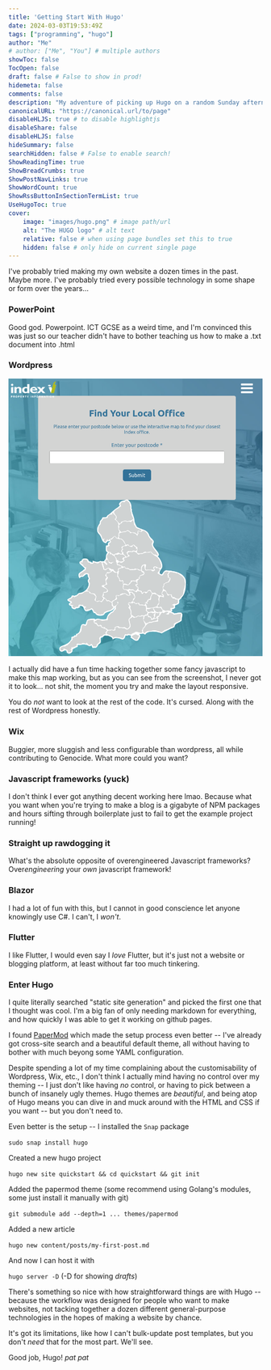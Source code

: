```yaml
---
title: 'Getting Start With Hugo'
date: 2024-03-03T19:53:49Z
tags: ["programming", "hugo"]
author: "Me"
# author: ["Me", "You"] # multiple authors
showToc: false
TocOpen: false
draft: false # False to show in prod! 
hidemeta: false
comments: false
description: "My adventure of picking up Hugo on a random Sunday afternoon.."
canonicalURL: "https://canonical.url/to/page"
disableHLJS: true # to disable highlightjs
disableShare: false
disableHLJS: false
hideSummary: false
searchHidden: false # False to enable search!
ShowReadingTime: true
ShowBreadCrumbs: true
ShowPostNavLinks: true
ShowWordCount: true
ShowRssButtonInSectionTermList: true
UseHugoToc: true
cover:
    image: "images/hugo.png" # image path/url
    alt: "The HUGO logo" # alt text
    relative: false # when using page bundles set this to true
    hidden: false # only hide on current single page
---
```

I've probably tried making my own website a dozen times in the past. Maybe more. I've probably tried every possible technology in some shape or form over the years...

### PowerPoint
Good god. Powerpoint. ICT GCSE as a weird time, and I'm convinced this was just so our teacher didn't have to bother teaching us how to make a .txt document into .html

### Wordpress
![wordpress](images/wordpress.png)

 I actually did have a fun time hacking together some fancy javascript to make this map working, but  as you can see from the screenshot, I never got it to look... not shit, the moment you try and make the layout responsive.

You do *not* want to look at the rest of the code. It's cursed. Along with the rest of Wordpress honestly.

### Wix
Buggier, more sluggish and less configurable than wordpress, all while contributing to Genocide. What more could you want?

### Javascript frameworks (yuck)
I don't think I ever got anything decent working here lmao. Because what you want when you're trying to make a blog is a gigabyte of NPM packages and hours sifting through boilerplate just to fail to get the example project running!

### Straight up rawdogging it
What's the absolute opposite of overengineered Javascript frameworks? Over*engineering* your *own* javascript framework!

### Blazor
I had a lot of fun with this, but I cannot in good conscience let anyone knowingly use C#. I can't, I *won't*.

### Flutter
I like Flutter, I would even say I *love* Flutter, but it's just not a website or blogging platform, at least without far too much tinkering.

### Enter Hugo
I quite literally searched "static site generation" and picked the first one that I thought was cool. I'm a big fan of only needing markdown for everything, and how quickly I was able to get it working on github pages.

I found [PaperMod](https://github.com/adityatelange/hugo-PaperMod/) which made the setup process even better -- I've already got cross-site search and a beautiful default theme, all without having to bother with much beyong some YAML configuration.

Despite spending a lot of my time complaining about the customisability of Wordpress, Wix, etc., I don't think I actually mind having no control over my theming -- I just don't like having *no* control, or having to pick between a bunch of insanely ugly themes. Hugo themes are *beautiful*, and being atop of Hugo means you can dive in and muck around with the HTML and CSS if you want -- but you don't need to.

Even better is the setup -- I installed the `Snap` package

`sudo snap install hugo`

Created a new hugo project

`hugo new site quickstart && cd quickstart && git init`

Added the papermod theme (some recommend using Golang's modules, some just install it manually with git)

`git submodule add --depth=1 ... themes/papermod`

Added a new article

`hugo new content/posts/my-first-post.md`

And now I can host it with

`hugo server -D` (-D for showing *drafts*)

There's something so nice with how straightforward things are with Hugo -- because the workflow was designed for people who want to make websites, not tacking together a dozen different general-purpose technologies in the hopes of making a website by chance.

It's got its limitations, like how I can't bulk-update post templates, but you don't *need* that for the most part. We'll see.

Good job, Hugo! *pat pat*





